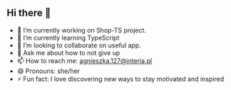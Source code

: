 ## Hi there 👋


- 🔭 I’m currently working on Shop-TS project. 
- 🌱 I’m currently learning TypeScript
- 👯 I’m looking to collaborate on useful app. 
- 💬 Ask me about how to not give up
- 📫 How to reach me: agnieszka.127@interia.pl
- 😄 Pronouns: she/her
- ⚡ Fun fact: I love discovering new ways to stay motivated and inspired


